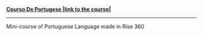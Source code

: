 __[Courso De Portugese |link to the course|](https://matziey.github.io/coursodeportugese)__
___
Mini-course of Portuguese Language made in Rise 360

